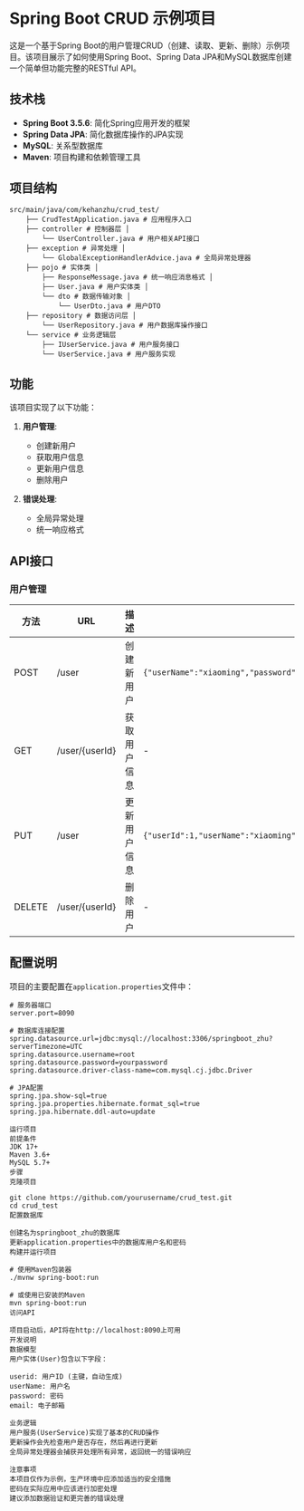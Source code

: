 # Spring Boot CRUD 示例项目

这是一个基于Spring Boot的用户管理CRUD（创建、读取、更新、删除）示例项目。该项目展示了如何使用Spring Boot、Spring Data JPA和MySQL数据库创建一个简单但功能完整的RESTful API。

## 技术栈

- **Spring Boot 3.5.6**: 简化Spring应用开发的框架
- **Spring Data JPA**: 简化数据库操作的JPA实现
- **MySQL**: 关系型数据库
- **Maven**: 项目构建和依赖管理工具

## 项目结构

``` text
src/main/java/com/kehanzhu/crud_test/ 
    ├── CrudTestApplication.java # 应用程序入口 
    ├── controller # 控制器层 │ 
        └── UserController.java # 用户相关API接口 
    ├── exception # 异常处理 │ 
        └── GlobalExceptionHandlerAdvice.java # 全局异常处理器 
    ├── pojo # 实体类 │ 
        ├── ResponseMessage.java # 统一响应消息格式 │ 
        ├── User.java # 用户实体类 │ 
        └── dto # 数据传输对象 │ 
            └── UserDto.java # 用户DTO 
    ├── repository # 数据访问层 │ 
        └── UserRepository.java # 用户数据库操作接口 
    └── service # 业务逻辑层 
        ├── IUserService.java # 用户服务接口 
        └── UserService.java # 用户服务实现
```
## 功能

该项目实现了以下功能：

1. **用户管理**:
   - 创建新用户
   - 获取用户信息
   - 更新用户信息
   - 删除用户

2. **错误处理**:
   - 全局异常处理
   - 统一响应格式

## API接口

### 用户管理

| 方法   | URL                      | 描述         | 请求体示例                                                 | 响应示例                                                |
|------|--------------------------|------------|-------------------------------------------------------|-----------------------------------------------------|
| POST | /user                    | 创建新用户      | `{"userName":"xiaoming","password":"123456","email":"test@qq.com"}` | `{"code":200,"message":"success","data":{"userid":1,"userName":"xiaoming","password":"123456","email":"test@qq.com"}}` |
| GET  | /user/{userId}           | 获取用户信息     | -                                                     | `{"code":200,"message":"success","data":{"userid":1,"userName":"xiaoming","password":"123456","email":"test@qq.com"}}` |
| PUT  | /user                    | 更新用户信息     | `{"userId":1,"userName":"xiaoming","password":"123456","email":"test@qq.com"}` | `{"code":200,"message":"success","data":{"userid":1,"userName":"xiaoming","password":"123456","email":"test@qq.com"}}` |
| DELETE | /user/{userId}           | 删除用户       | -                                                     | `{"code":200,"message":"success","data":null}`       |

## 配置说明

项目的主要配置在`application.properties`文件中：

```properties
# 服务器端口
server.port=8090

# 数据库连接配置
spring.datasource.url=jdbc:mysql://localhost:3306/springboot_zhu?serverTimezone=UTC
spring.datasource.username=root
spring.datasource.password=yourpassword
spring.datasource.driver-class-name=com.mysql.cj.jdbc.Driver

# JPA配置
spring.jpa.show-sql=true
spring.jpa.properties.hibernate.format_sql=true
spring.jpa.hibernate.ddl-auto=update

运行项目
前提条件
JDK 17+
Maven 3.6+
MySQL 5.7+
步骤
克隆项目

git clone https://github.com/yourusername/crud_test.git
cd crud_test
配置数据库

创建名为springboot_zhu的数据库
更新application.properties中的数据库用户名和密码
构建并运行项目

# 使用Maven包装器
./mvnw spring-boot:run

# 或使用已安装的Maven
mvn spring-boot:run
访问API

项目启动后，API将在http://localhost:8090上可用
开发说明
数据模型
用户实体(User)包含以下字段：

userid: 用户ID (主键，自动生成)
userName: 用户名
password: 密码
email: 电子邮箱

业务逻辑
用户服务(UserService)实现了基本的CRUD操作
更新操作会先检查用户是否存在，然后再进行更新
全局异常处理器会捕获并处理所有异常，返回统一的错误响应

注意事项
本项目仅作为示例，生产环境中应添加适当的安全措施
密码在实际应用中应该进行加密处理
建议添加数据验证和更完善的错误处理